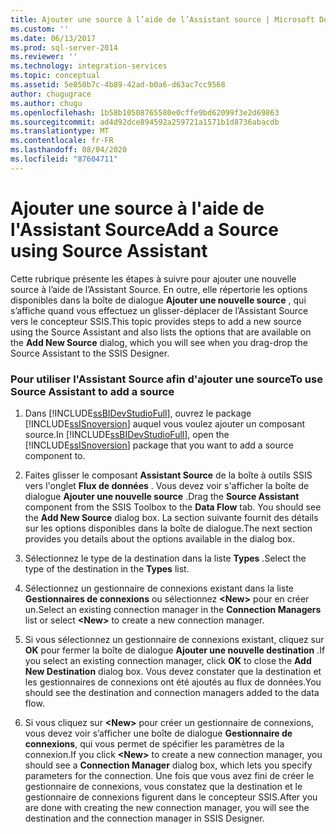 ```yaml
---
title: Ajouter une source à l’aide de l’Assistant source | Microsoft Docs
ms.custom: ''
ms.date: 06/13/2017
ms.prod: sql-server-2014
ms.reviewer: ''
ms.technology: integration-services
ms.topic: conceptual
ms.assetid: 5e850b7c-4b89-42ad-b0a6-d63ac7cc9568
author: chugugrace
ms.author: chugu
ms.openlocfilehash: 1b58b10508765580e0cffe9bd62099f3e2d69863
ms.sourcegitcommit: ad4d92dce894592a259721a1571b1d8736abacdb
ms.translationtype: MT
ms.contentlocale: fr-FR
ms.lasthandoff: 08/04/2020
ms.locfileid: "87604711"
---
```

# <a name="add-a-source-using-source-assistant"></a><span data-ttu-id="4629b-102">Ajouter une source à l'aide de l'Assistant Source</span><span class="sxs-lookup"><span data-stu-id="4629b-102">Add a Source using Source Assistant</span></span>
  <span data-ttu-id="4629b-103">Cette rubrique présente les étapes à suivre pour ajouter une nouvelle source à l’aide de l’Assistant Source. En outre, elle répertorie les options disponibles dans la boîte de dialogue **Ajouter une nouvelle source** , qui s’affiche quand vous effectuez un glisser-déplacer de l’Assistant Source vers le concepteur SSIS.</span><span class="sxs-lookup"><span data-stu-id="4629b-103">This topic provides steps to add a new source using the Source Assistant and also lists the options that are available on the **Add New Source** dialog, which you will see when you drag-drop the Source Assistant to the SSIS Designer.</span></span>  
  
### <a name="to-use-source-assistant-to-add-a-source"></a><span data-ttu-id="4629b-104">Pour utiliser l'Assistant Source afin d'ajouter une source</span><span class="sxs-lookup"><span data-stu-id="4629b-104">To use Source Assistant to add a source</span></span>  
  
1.  <span data-ttu-id="4629b-105">Dans [!INCLUDE[ssBIDevStudioFull](../includes/ssbidevstudiofull-md.md)], ouvrez le package [!INCLUDE[ssISnoversion](../includes/ssisnoversion-md.md)] auquel vous voulez ajouter un composant source.</span><span class="sxs-lookup"><span data-stu-id="4629b-105">In [!INCLUDE[ssBIDevStudioFull](../includes/ssbidevstudiofull-md.md)], open the [!INCLUDE[ssISnoversion](../includes/ssisnoversion-md.md)] package that you want to add a source component to.</span></span>  
  
2.  <span data-ttu-id="4629b-106">Faites glisser le composant **Assistant Source** de la boîte à outils SSIS vers l'onglet **Flux de données** . Vous devez voir s'afficher la boîte de dialogue **Ajouter une nouvelle source** .</span><span class="sxs-lookup"><span data-stu-id="4629b-106">Drag the **Source Assistant** component from the SSIS Toolbox to the **Data Flow** tab. You should see the **Add New Source** dialog box.</span></span> <span data-ttu-id="4629b-107">La section suivante fournit des détails sur les options disponibles dans la boîte de dialogue.</span><span class="sxs-lookup"><span data-stu-id="4629b-107">The next section provides you details about the options available in the dialog box.</span></span>  
  
3.  <span data-ttu-id="4629b-108">Sélectionnez le type de la destination dans la liste **Types** .</span><span class="sxs-lookup"><span data-stu-id="4629b-108">Select the type of the destination in the **Types** list.</span></span>  
  
4.  <span data-ttu-id="4629b-109">Sélectionnez un gestionnaire de connexions existant dans la liste **Gestionnaires de connexions** ou sélectionnez **\<New>** pour en créer un.</span><span class="sxs-lookup"><span data-stu-id="4629b-109">Select an existing connection manager in the **Connection Managers** list or select **\<New>** to create a new connection manager.</span></span>  
  
5.  <span data-ttu-id="4629b-110">Si vous sélectionnez un gestionnaire de connexions existant, cliquez sur **OK** pour fermer la boîte de dialogue **Ajouter une nouvelle destination** .</span><span class="sxs-lookup"><span data-stu-id="4629b-110">If you select an existing connection manager, click **OK** to close the **Add New Destination** dialog box.</span></span> <span data-ttu-id="4629b-111">Vous devez constater que la destination et les gestionnaires de connexions ont été ajoutés au flux de données.</span><span class="sxs-lookup"><span data-stu-id="4629b-111">You should see the destination and connection managers added to the data flow.</span></span>  
  
6.  <span data-ttu-id="4629b-112">Si vous cliquez sur **\<New>** pour créer un gestionnaire de connexions, vous devez voir s’afficher une boîte de dialogue **Gestionnaire de connexions**, qui vous permet de spécifier les paramètres de la connexion.</span><span class="sxs-lookup"><span data-stu-id="4629b-112">If you click **\<New>** to create a new connection manager, you should see a **Connection Manager** dialog box, which lets you specify parameters for the connection.</span></span> <span data-ttu-id="4629b-113">Une fois que vous avez fini de créer le gestionnaire de connexions, vous constatez que la destination et le gestionnaire de connexions figurent dans le concepteur SSIS.</span><span class="sxs-lookup"><span data-stu-id="4629b-113">After you are done with creating the new connection manager, you will see the destination and the connection manager in SSIS Designer.</span></span>  
  
  
